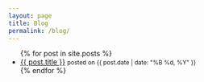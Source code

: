 ```yaml
---
layout: page
title: Blog
permalink: /blog/
---
```


<ul>
{% for post in site.posts %}
  <li>
    <a href="{{ post.url | prepend: site.baseurl }}">{{ post.title }}</a>
    <small>posted on {{ post.date | date: "%B %d, %Y" }}</small>
  </li>
{% endfor %}
</ul>
